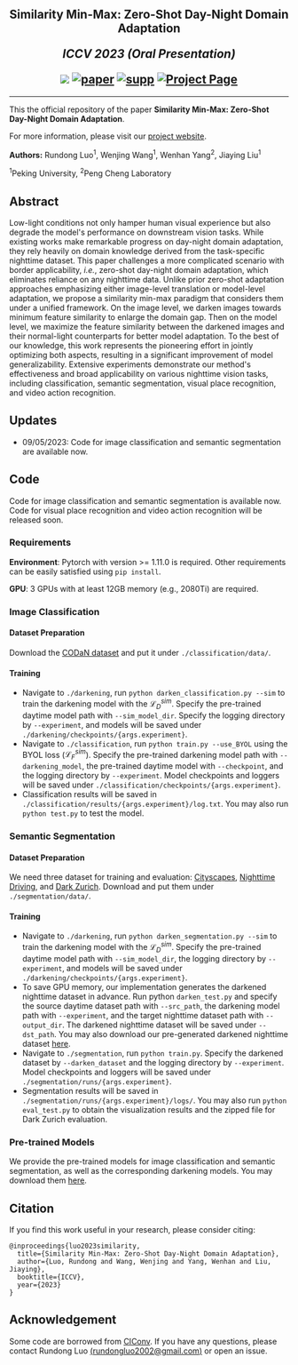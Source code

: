 <h2 align="center">
  <b>Similarity Min-Max: Zero-Shot Day-Night Domain Adaptation</b>

  <b><i>ICCV 2023 (Oral Presentation)</i></b>


<div align="center">
    <a href="https://github.com/Red-Fairy/ZeroShotDayNightDA" target="_blank">
    <img src="https://img.shields.io/badge/ICCV 2023-Oral Presentation-red"></a>
    <a href="https://arxiv.org/abs/2307.08779" target="_blank">
    <img src="https://img.shields.io/badge/Paper-orange" alt="paper"></a>
    <a href="https://red-fairy.github.io/ZeroShotDayNightDA-Webpage/supp.pdf" target="_blank">
    <img src="https://img.shields.io/badge/Supplementary-green" alt="supp"></a>
    <a href="https://red-fairy.github.io/ZeroShotDayNightDA-Webpage/" target="_blank">
    <img src="https://img.shields.io/badge/Project Page-blue" alt="Project Page"/></a>
</div>
</h2>

---

This the official repository of the paper **Similarity Min-Max: Zero-Shot Day-Night Domain Adaptation**.

For more information, please visit our [project website](https://red-fairy.github.io/ZeroShotDayNightDA-Webpage/).

**Authors:** Rundong Luo<sup>1</sup>, Wenjing Wang<sup>1</sup>, Wenhan Yang<sup>2</sup>, Jiaying Liu<sup>1</sup>

<sup>1</sup>Peking University, <sup>2</sup>Peng Cheng Laboratory

## Abstract
Low-light conditions not only hamper human visual experience but also degrade the model's performance on downstream vision tasks. While existing works make remarkable progress on day-night domain adaptation, they rely heavily on domain knowledge derived from the task-specific nighttime dataset. This paper challenges a more complicated scenario with border applicability, *i.e.*, zero-shot day-night domain adaptation, which eliminates reliance on any nighttime data. Unlike prior zero-shot adaptation approaches emphasizing either image-level translation or model-level adaptation, we propose a similarity min-max paradigm that considers them under a unified framework. On the image level, we darken images towards minimum feature similarity to enlarge the domain gap. Then on the model level, we maximize the feature similarity between the darkened images and their normal-light counterparts for better model adaptation. To the best of our knowledge, this work represents the pioneering effort in jointly optimizing both aspects, resulting in a significant improvement of model generalizability. Extensive experiments demonstrate our method's effectiveness and broad applicability on various nighttime vision tasks, including classification, semantic segmentation, visual place recognition, and video action recognition.

## Updates
- 09/05/2023: Code for image classification and semantic segmentation are available now.

## Code
Code for image classification and semantic segmentation is available now. Code for visual place recognition and video action recognition will be released soon. 

### Requirements
**Environment**: Pytorch with version >= 1.11.0 is required. Other requirements can be easily satisfied using `pip install`.

**GPU**: 3 GPUs with at least 12GB memory (e.g., 2080Ti) are required.

### Image Classification
#### Dataset Preparation
Download the [CODaN dataset](https://github.com/Attila94/CIConv) and put it under `./classification/data/`.

#### Training
- Navigate to `./darkening`, run `python darken_classification.py --sim` to train the darkening model with the $\mathcal{L}_D^{sim}$. Specify the pre-trained daytime model path with `--sim_model_dir`. Specify the logging directory by `--experiment`, and models will be saved under `./darkening/checkpoints/{args.experiment}`.
- Navigate to `./classification`, run `python train.py --use_BYOL` using the BYOL loss ($\mathcal{L}_F^{sim}$). Specify the pre-trained darkening model path with `--darkening_model`, the pre-trained daytime model with `--checkpoint`, and the logging directory by `--experiment`. Model checkpoints and loggers will be saved under `./classification/checkpoints/{args.experiment}`.
- Classification results will be saved in `./classification/results/{args.experiment}/log.txt`. You may also run ``python test.py`` to test the model.

### Semantic Segmentation
#### Dataset Preparation
We need three dataset for training and evaluation: [Cityscapes](https://www.cityscapes-dataset.com/), [Nighttime Driving](http://people.ee.ethz.ch/~daid/NightDriving/#), and [Dark Zurich](https://www.trace.ethz.ch/publications/2019/GCMA_UIoU/). Download and put them under `./segmentation/data/`.

#### Training
- Navigate to `./darkening`, run `python darken_segmentation.py --sim` to train the darkening model with the $\mathcal{L}_D^{sim}$. Specify the pre-trained daytime model path with `--sim_model_dir`, the logging directory by `--experiment`, and models will be saved under `./darkening/checkpoints/{args.experiment}`.
- To save GPU memory, our implementation generates the darkened nighttime dataset in advance. Run python `darken_test.py` and specify the source daytime dataset path with `--src_path`, the darkening model path with `--experiment`, and the target nighttime dataset path with `--output_dir`. The darkened nighttime dataset will be saved under `--dst_path`. You may also download our pre-generated darkened nighttime dataset [here](https://disk.pku.edu.cn:443/link/6B3418BCC0876977E2A4A56CA5568C78).
- Navigate to `./segmentation`, run `python train.py`. Specify the darkened dataset by `--darken_dataset` and the logging directory by `--experiment`. Model checkpoints and loggers will be saved under `./segmentation/runs/{args.experiment}`.
- Segmentation results will be saved in `./segmentation/runs/{args.experiment}/logs/`. You may also run ``python eval_test.py`` to obtain the visualization results and the zipped file for Dark Zurich evaluation.

### Pre-trained Models
We provide the pre-trained models for image classification and semantic segmentation, as well as the corresponding darkening models. You may download them [here](https://disk.pku.edu.cn:443/link/D12F2FAC207A60F4AB94197432B1032C).

## Citation
If you find this work useful in your research, please consider citing:
```
@inproceedings{luo2023similarity,
  title={Similarity Min-Max: Zero-Shot Day-Night Domain Adaptation},
  author={Luo, Rundong and Wang, Wenjing and Yang, Wenhan and Liu, Jiaying},
  booktitle={ICCV},
  year={2023}
}
```

## Acknowledgement
Some code are borrowed from [CIConv](https://github.com/Attila94/CIConv). If you have any questions, please contact Rundong Luo [(rundongluo2002@gmail.com)](mailto:rundongluo2002@gmail.com) or open an issue.
